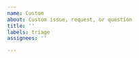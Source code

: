 ```yaml
---
name: Custom
about: Custom issue, request, or question
title: ''
labels: triage
assignees: ''

---
```

